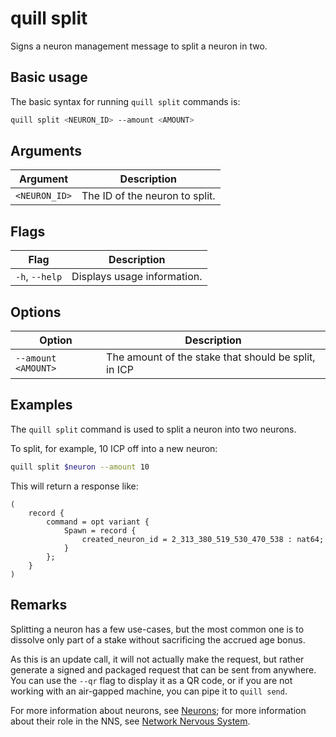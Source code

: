 # quill split

Signs a neuron management message to split a neuron in two.

## Basic usage

The basic syntax for running `quill split` commands is:

```bash
quill split <NEURON_ID> --amount <AMOUNT>
```

## Arguments

| Argument      | Description                    |
|---------------|--------------------------------|
| `<NEURON_ID>` | The ID of the neuron to split. |


## Flags

| Flag           | Description                 |
|----------------|-----------------------------|
| `-h`, `--help` | Displays usage information. |

## Options

| Option              | Description                                          |
|---------------------|------------------------------------------------------|
| `--amount <AMOUNT>` | The amount of the stake that should be split, in ICP |

## Examples

The `quill split` command is used to split a neuron into two neurons.

To split, for example, 10 ICP off into a new neuron:

```sh
quill split $neuron --amount 10
```

This will return a response like:

```candid
(
    record {
        command = opt variant {
            Spawn = record {
                created_neuron_id = 2_313_380_519_530_470_538 : nat64;
            }
        };
    }
)
```

## Remarks

Splitting a neuron has a few use-cases, but the most common one is to dissolve only part of a stake without sacrificing the accrued age bonus.

As this is an update call, it will not actually make the request, but rather generate a signed and packaged request that can be sent from anywhere. You can use the `--qr` flag to display it as a QR code, or if you are not working with an air-gapped machine, you can pipe it to `quill send`.

For more information about neurons, see [Neurons]; for more information about their role in the NNS, see [Network Nervous System][NNS].

[Neurons]: https://internetcomputer.org/docs/current/tokenomics/nns/nns-staking-voting-rewards#neurons
[NNS]: https://internetcomputer.org/docs/current/tokenomics/nns/nns-intro
